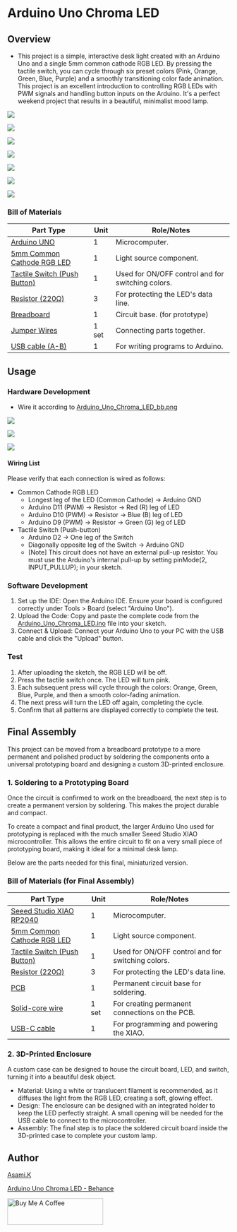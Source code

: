 # Arduino Uno Chroma LED

## Overview

- This project is a simple, interactive desk light created with an Arduino Uno and a single 5mm common cathode RGB LED. By pressing the tactile switch, you can cycle through six preset colors (Pink, Orange, Green, Blue, Purple) and a smoothly transitioning color fade animation. This project is an excellent introduction to controlling RGB LEDs with PWM signals and handling button inputs on the Arduino. It's a perfect weekend project that results in a beautiful, minimalist mood lamp.

![](https://mir-cdn.behance.net/v1/rendition/project_modules/max_3840_webp/6226e6229627251.6867e0d1bb8c7.jpg)

![](https://mir-s3-cdn-cf.behance.net/project_modules/max_3840_webp/938d8b229627251.6867e0d1bc328.jpg)

![](https://mir-s3-cdn-cf.behance.net/project_modules/max_3840_webp/5d5c6a229627251.6867e0d1bb195.jpg)

![](https://mir-s3-cdn-cf.behance.net/project_modules/max_3840_webp/ba3420229627251.6867e0d1bacc1.jpg)

![](https://mir-s3-cdn-cf.behance.net/project_modules/max_3840_webp/9ed5b2229627251.6867e0d1bbdcc.jpg)

![](https://mir-s3-cdn-cf.behance.net/project_modules/max_3840_webp/3a3079229627251.6867e0d1ba49c.jpg)

![](https://mir-s3-cdn-cf.behance.net/project_modules/max_3840_webp/e95a45229627251.6867e0d1bc881.jpg)


### Bill of Materials

| Part Type                                               | Unit  | Role/Notes                                        |
| ------------------------------------------------------- | ----- | ------------------------------------------------- |
| [Arduino UNO](https://amzn.to/44nRXEA)                  | 1     | Microcomputer.                                    |
| [5mm Common Cathode RGB LED](https://amzn.to/4lmJuaE)   | 1     | Light source component.                           |
| [Tactile Switch (Push Button)](https://amzn.to/3T0gNUF) | 1     | Used for ON/OFF control and for switching colors. |
| [Resistor (220Ω)](https://amzn.to/4kMejW2)              | 3     | For protecting the LED's data line.               |
| [Breadboard](https://amzn.to/40bMzlk)                   | 1     | Circuit base. (for prototype)                     |
| [Jumper Wires](https://amzn.to/45voWYC)                 | 1 set | Connecting parts together.                        |
| [USB cable (A-B)](https://amzn.to/407P2xg)              | 1     | For writing programs to Arduino.                  |

## Usage

### Hardware Development

-  Wire it according to [Arduino_Uno_Chroma_LED_bb.png](https://github.com/asamiile/diy-electronics/blob/main/Arduino_Uno_Chroma_LED/diagrams/Arduino_Uno_Chroma_LED_bb.png)

![](https://mir-s3-cdn-cf.behance.net/project_modules/max_3840_webp/4fc92f229627251.6867e0d0b3b1b.jpg)

![](https://mir-s3-cdn-cf.behance.net/project_modules/max_3840_webp/fbf47c229627251.6867e0d0b35f8.jpg)

![](https://mir-s3-cdn-cf.behance.net/project_modules/max_3840_webp/eb167d229627251.6867e0d0b3081.jpg)


#### Wiring List

Please verify that each connection is wired as follows:

- Common Cathode RGB LED
  - Longest leg of the LED (Common Cathode) → Arduino GND
  - Arduino D11 (PWM) → Resistor → Red (R) leg of LED
  - Arduino D10 (PWM) → Resistor → Blue (B) leg of LED
  - Arduino D9 (PWM) → Resistor → Green (G) leg of LED
- Tactile Switch (Push-button)
  - Arduino D2 → One leg of the Switch
  - Diagonally opposite leg of the Switch → Arduino GND
  - [Note] This circuit does not have an external pull-up resistor. You must use the Arduino's internal pull-up by setting pinMode(2, INPUT_PULLUP); in your sketch.

### Software Development

1. Set up the IDE: Open the Arduino IDE. Ensure your board is configured correctly under Tools > Board (select "Arduino Uno").
2. Upload the Code: Copy and paste the complete code from the [Arduino_Uno_Chroma_LED.ino](Arduino_Uno_Chroma_LED/sketch/sketch_jul4a/Arduino_Uno_Chroma_LED/Arduino_Uno_Chroma_LED.ino) file into your sketch.
3. Connect & Upload: Connect your Arduino Uno to your PC with the USB cable and click the "Upload" button.


### Test

1. After uploading the sketch, the RGB LED will be off.
2. Press the tactile switch once. The LED will turn pink.
3. Each subsequent press will cycle through the colors: Orange, Green, Blue, Purple, and then a smooth color-fading animation.
4. The next press will turn the LED off again, completing the cycle.
5. Confirm that all patterns are displayed correctly to complete the test.


## Final Assembly

This project can be moved from a breadboard prototype to a more permanent and polished product by soldering the components onto a universal prototyping board and designing a custom 3D-printed enclosure.


### 1. Soldering to a Prototyping Board

Once the circuit is confirmed to work on the breadboard, the next step is to create a permanent version by soldering. This makes the project durable and compact.

To create a compact and final product, the larger Arduino Uno used for prototyping is replaced with the much smaller Seeed Studio XIAO microcontroller. This allows the entire circuit to fit on a very small piece of prototyping board, making it ideal for a minimal desk lamp.

Below are the parts needed for this final, miniaturized version.

### Bill of Materials (for Final Assembly)

| Part Type                                               | Unit  | Role/Notes                                        |
| ------------------------------------------------------- | ----- | ------------------------------------------------- |
| [Seeed Studio XIAO RP2040](https://amzn.to/3TrkrHs)     | 1     | Microcomputer.                                    |
| [5mm Common Cathode RGB LED](https://amzn.to/4lmJuaE)   | 1     | Light source component.                           |
| [Tactile Switch (Push Button)](https://amzn.to/3T0gNUF) | 1     | Used for ON/OFF control and for switching colors. |
| [Resistor (220Ω)](https://amzn.to/4kMejW2)              | 3     | For protecting the LED's data line.               |
| [PCB](https://amzn.to/402bcRD)                          | 1     | Permanent circuit base for soldering.             |
| [Solid-core wire](https://amzn.to/44JYMR3)              | 1 set | For creating permanent connections on the PCB.    |
| [USB-C cable](https://amzn.to/407P2xg)                  | 1     | For programming and powering the XIAO.            |


### 2. 3D-Printed Enclosure
A custom case can be designed to house the circuit board, LED, and switch, turning it into a beautiful desk object.
- Material: Using a white or translucent filament is recommended, as it diffuses the light from the RGB LED, creating a soft, glowing effect.
- Design: The enclosure can be designed with an integrated holder to keep the LED perfectly straight. A small opening will be needed for the USB cable to connect to the microcontroller.
- Assembly: The final step is to place the soldered circuit board inside the 3D-printed case to complete your custom lamp.


## Author

[Asami.K](https://asami.tokyo/)

[Arduino Uno Chroma LED - Behance](https://www.behance.net/gallery/229627251/Arduino-Uno-Chroma-LED)

<a href="https://www.buymeacoffee.com/asamiile" target="_blank"><img src="https://cdn.buymeacoffee.com/buttons/v2/default-yellow.png" alt="Buy Me A Coffee" style="height: 60px !important;width: 217px !important;" ></a>
